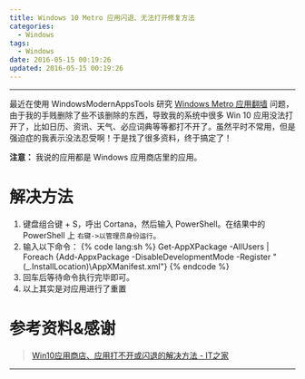 ```yaml
---
title: Windows 10 Metro 应用闪退、无法打开修复方法
categories:
  - Windows
tags:
  - Windows
date: 2016-05-15 00:19:26
updated: 2016-05-15 00:19:26
---
```

---

最近在使用 WindowsModernAppsTools 研究 [Windows Metro 应用翻墙][2] 问题，由于我的手贱删除了些不该删除的东西，导致我的系统中很多 Win 10 应用没法打开了，比如日历、资讯、天气、必应词典等等都打不开了。虽然平时不常用，但是强迫症的我表示没法忍受啊！于是找了很多资料，终于搞定了！

<!-- more -->

**注意：** 我说的应用都是 Windows 应用商店里的应用。

# 解决方法

1. 键盘组合键 <span class="fa fa-windows"></span> + S，呼出 Cortana，然后输入 PowerShell。在结果中的 PowerShell 上 `右键->以管理员身份运行`。
2. 输入以下命令：
{% code lang:sh %}
    Get-AppXPackage -AllUsers | Foreach {Add-AppxPackage -DisableDevelopmentMode -Register "$($_.InstallLocation)\AppXManifest.xml"}
{% endcode %}
3. 回车后等待命令执行完毕即可。
4. 以上其实是对应用进行了重置

# 参考资料&感谢

> [Win10应用商店、应用打不开或闪退的解决方法 - IT之家][1]

---

[1]: http://www.ithome.com/html/win10/166832.htm "Win10应用商店、应用打不开或闪退的解决方法 - IT之家"
[2]: http://www.cylong.com/blog/2016/06/07/windows-10-metro-shadowsocks/ "Windows 10 Metro 应用使用本地 Shadowsocks 代理"
